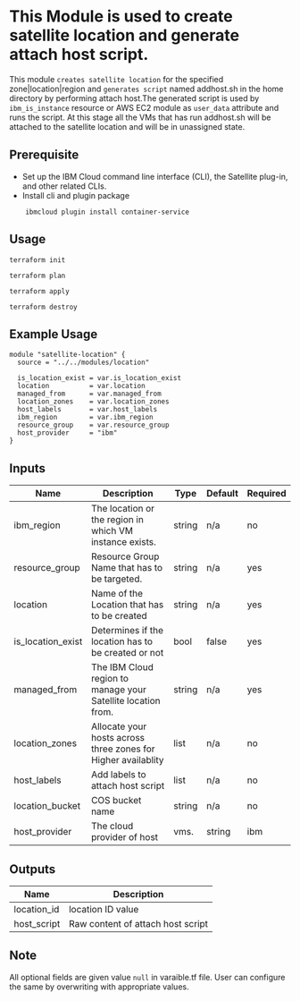 # This Module is used to create satellite location and generate attach host script.

This module `creates satellite location` for the specified zone|location|region and `generates script` named addhost.sh in the home directory by performing attach host.The generated script is used by `ibm_is_instance` resource or AWS EC2 module as `user_data` attribute and runs the script. At this stage all the VMs that has run addhost.sh will be attached to the satellite location and will be in unassigned state.

## Prerequisite

* Set up the IBM Cloud command line interface (CLI), the Satellite plug-in, and other related CLIs.
* Install cli and plugin package
```console
    ibmcloud plugin install container-service
```
## Usage

```
terraform init
```
```
terraform plan
```
```
terraform apply
```
```
terraform destroy
```
## Example Usage
``` hcl
module "satellite-location" {
  source = "../../modules/location"

  is_location_exist = var.is_location_exist
  location          = var.location
  managed_from      = var.managed_from
  location_zones    = var.location_zones
  host_labels       = var.host_labels
  ibm_region        = var.ibm_region
  resource_group    = var.resource_group
  host_provider     = "ibm"
}
```
<!-- BEGINNING OF PRE-COMMIT-TERRAFORM DOCS HOOK -->
## Inputs

| Name                                  | Description                                                       | Type     | Default | Required |
|---------------------------------------|-------------------------------------------------------------------|----------|---------|----------|
| ibm_region                            | The location or the region in which VM instance exists.           | string   | n/a     | no       |
| resource_group                        | Resource Group Name that has to be targeted.                      | string   | n/a     | yes      |
| location                              | Name of the Location that has to be created                       | string   | n/a     | yes      |
| is_location_exist                     | Determines if the location has to be created or not               | bool     | false   | yes      |
| managed_from                          | The IBM Cloud region to manage your Satellite location from.      | string   | n/a     | yes      |
| location_zones                        | Allocate your hosts across three zones for Higher availablity     | list     | n/a     | no       |
| host_labels                           | Add labels to attach host script                                  | list     | n/a     | no       |
| location_bucket                       | COS bucket name                                                   | string   | n/a     | no       |
| host_provider                         | The cloud provider of host|vms.                                   | string   | ibm     | no       |

## Outputs

| Name | Description |
|------|-------------|
| location_id | location ID value |
| host_script | Raw content of attach host script |

<!-- END OF PRE-COMMIT-TERRAFORM DOCS HOOK -->
## Note

All optional fields are given value `null` in varaible.tf file. User can configure the same by overwriting with appropriate values.

